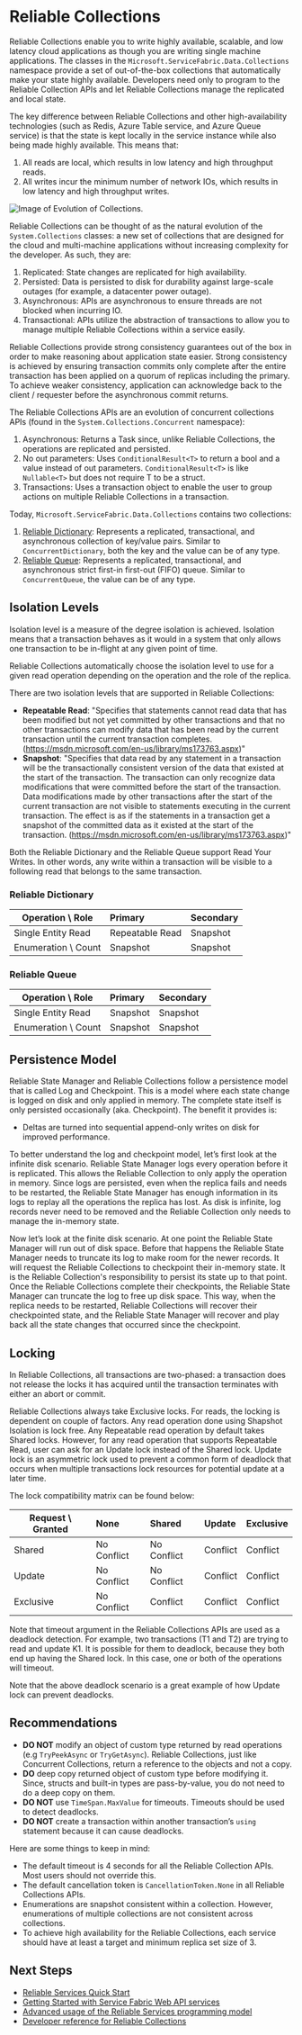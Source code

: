 <properties
   pageTitle="Reliable Collections"
   description="Reliable Collections enable you to write highly available, scalable, and low latency cloud applications."
   services="service-fabric"
   documentationCenter=".net"
   authors="mcoskun"
   manager="timlt"
   editor="masnider,jessebenson"/>

<tags
   ms.service="service-fabric"
   ms.devlang="dotnet"
   ms.topic="article"
   ms.tgt_pltfrm="na"
   ms.workload="required"
   ms.date="06/09/2015"
   ms.author="mcoskun"/>

# Reliable Collections

Reliable Collections enable you to write highly available, scalable, and low latency
cloud applications as though you are writing single machine applications.
The classes in the `Microsoft.ServiceFabric.Data.Collections` namespace provide a set of out-of-the-box
collections that automatically make your state highly available.
Developers need only to program to the Reliable Collection APIs and let Reliable Collections
manage the replicated and local state.

The key difference between Reliable Collections and other high-availability technologies
(such as Redis, Azure Table service, and Azure Queue service) is that the state is
kept locally in the service instance while also being made highly available.
This means that:

1. All reads are local, which results in low latency and high throughput reads.
2. All writes incur the minimum number of network IOs, which results in low latency and high throughput writes.

![Image of Evolution of Collections.](media/service-fabric-reliable-services-reliable-collections/ReliableCollectionsEvolution.png)

Reliable Collections can be thought of as the natural evolution of the `System.Collections`
classes: a new set of collections that are designed for the cloud and multi-machine
applications without increasing complexity for the developer.
As such, they are:

1. Replicated: State changes are replicated for high availability.
2. Persisted: Data is persisted to disk for durability against large-scale outages (for example, a datacenter power outage).
3. Asynchronous: APIs are asynchronous to ensure threads are not blocked when incurring IO.
4. Transactional: APIs utilize the abstraction of transactions to allow you to manage multiple Reliable Collections within a service easily.

Reliable Collections provide strong consistency guarantees out of the box in order
to make reasoning about application state easier.
Strong consistency is achieved by ensuring transaction commits only complete after the entire transaction
has been applied on a quorum of replicas including the primary.
To achieve weaker consistency, application can acknowledge back to the client / requester
before the asynchronous commit returns.

The Reliable Collections APIs are an evolution of concurrent collections APIs
(found in the `System.Collections.Concurrent` namespace):

1. Asynchronous: Returns a Task since, unlike Reliable Collections, the operations are replicated and persisted.
2. No out parameters: Uses `ConditionalResult<T>` to return a bool and a value instead of out parameters. `ConditionalResult<T>` is like `Nullable<T>` but does not require T to be a struct.
3. Transactions: Uses a transaction object to enable the user to group actions on multiple Reliable Collections in a transaction.

Today, `Microsoft.ServiceFabric.Data.Collections` contains two collections:

1. [Reliable Dictionary](https://msdn.microsoft.com/library/azure/dn971511.aspx): Represents a replicated, transactional, and asynchronous collection of key/value pairs. Similar to `ConcurrentDictionary`, both the key and the value can be of any type.
2. [Reliable Queue](https://msdn.microsoft.com/library/azure/dn971527.aspx): Represents a replicated, transactional, and asynchronous strict first-in first-out (FIFO) queue. Similar to `ConcurrentQueue`, the value can be of any type.

## Isolation Levels
Isolation level is a measure of the degree isolation is achieved.
Isolation means that a transaction behaves as it would in a system that only allows
one transaction to be in-flight at any given point of time.

Reliable Collections automatically choose the isolation level to use for a given
read operation depending on the operation and the role of the replica.

There are two isolation levels that are supported in Reliable Collections:

- **Repeatable Read**: "Specifies that statements cannot read data that has been modified but not yet committed by other transactions and that no other transactions can modify data that has been read by the current transaction until the current transaction completes. (https://msdn.microsoft.com/en-us/library/ms173763.aspx)"
- **Snapshot**: "Specifies that data read by any statement in a transaction will be the transactionally consistent version of the data that existed at the start of the transaction. The transaction can only recognize data modifications that were committed before the start of the transaction. Data modifications made by other transactions after the start of the current transaction are not visible to statements executing in the current transaction. The effect is as if the statements in a transaction get a snapshot of the committed data as it existed at the start of the transaction. (https://msdn.microsoft.com/en-us/library/ms173763.aspx)"

Both the Reliable Dictionary and the Reliable Queue support Read Your Writes.
In other words, any write within a transaction will be visible to a following read
that belongs to the same transaction.

### Reliable Dictionary
| Operation \ Role      | Primary          | Secondary        |
| --------------------- | :--------------- | :--------------- |
| Single Entity Read    | Repeatable Read  | Snapshot         |
| Enumeration \ Count   | Snapshot         | Snapshot         |

### Reliable Queue
| Operation \ Role      | Primary          | Secondary        |
| --------------------- | :--------------- | :--------------- |
| Single Entity Read    | Snapshot         | Snapshot         |
| Enumeration \ Count   | Snapshot         | Snapshot         |

## Persistence Model
Reliable State Manager and Reliable Collections follow a persistence model that is called Log and Checkpoint.
This is a model where each state change is logged on disk and only applied in memory.
The complete state itself is only persisted occasionally (aka. Checkpoint).
The benefit it provides is:

- Deltas are turned into sequential append-only writes on disk for improved performance.

To better understand the log and checkpoint model, let’s first look at the infinite disk scenario.
Reliable State Manager logs every operation before it is replicated.
This allows the Reliable Collection to only apply the operation in memory.
Since logs are persisted, even when the replica fails and needs to be restarted, the Reliable State Manager
has enough information in its logs to replay all the operations the replica has lost.
As disk is infinite, log records never need to be removed and the Reliable Collection only needs to manage the in-memory state.

Now let’s look at the finite disk scenario.
At one point the Reliable State Manager will run out of disk space.
Before that happens the Reliable State Manager needs to truncate its log to make room for the newer records.
It will request the Reliable Collections to checkpoint their in-memory state.
It is the Reliable Collection's responsibility to persist its state up to that point.
Once the Reliable Collections complete their checkpoints, the Reliable State Manager can truncate the log to free up disk space.
This way, when the replica needs to be restarted, Reliable Collections will recover their
checkpointed state, and the Reliable State Manager will recover and play back all the state changes that occurred
since the checkpoint.

## Locking
In Reliable Collections, all transactions are two-phased: a transaction does not release
the locks it has acquired until the transaction terminates with either an abort or commit.

Reliable Collections always take Exclusive locks.
For reads, the locking is dependent on couple of factors.
Any read operation done using Shapshot Isolation is lock free.
Any Repeatable read operation by default takes Shared locks.
However, for any read operation that supports Repeatable Read, user can ask for an
Update lock instead of the Shared lock.
Update lock is an asymmetric lock used to prevent a common form of deadlock that
occurs when multiple transactions lock resources for potential update at a later time.

The lock compatibility matrix can be found below:

| Request \ Granted | None         | Shared       | Update      | Exclusive    |
| ----------------- | :----------- | :----------- | :---------- | :----------- |
| Shared            | No Conflict  | No Conflict  | Conflict    | Conflict     |
| Update            | No Conflict  | No Conflict  | Conflict    | Conflict     |
| Exclusive         | No Conflict  | Conflict     | Conflict    | Conflict     |

Note that timeout argument in the Reliable Collections APIs are used as a deadlock detection.
For example, two transactions (T1 and T2) are trying to read and update K1.
It is possible for them to deadlock, because they both end up having the Shared lock.
In this case, one or both of the operations will timeout.

Note that the above deadlock scenario is a great example of how Update lock can prevent deadlocks.

## Recommendations

- **DO NOT** modify an object of custom type returned by read operations (e.g `TryPeekAsync` or `TryGetAsync`). Reliable Collections, just like Concurrent Collections, return a reference to the objects and not a copy.
- **DO** deep copy returned object of custom type before modifying it. Since, structs and built-in types are pass-by-value, you do not need to do a deep copy on them.
- **DO NOT** use `TimeSpan.MaxValue` for timeouts. Timeouts should be used to detect deadlocks.
- **DO NOT** create a transaction within another transaction’s `using` statement because it can cause deadlocks.

Here are some things to keep in mind:

- The default timeout is 4 seconds for all the Reliable Collection APIs. Most users should not override this.
- The default cancellation token is `CancellationToken.None` in all Reliable Collections APIs.
- Enumerations are snapshot consistent within a collection. However, enumerations of multiple collections are not consistent across collections.
- To achieve high availability for the Reliable Collections, each service should have at least a target and minimum replica set size of 3.

## Next Steps

- [Reliable Services Quick Start](service-fabric-reliable-services-quick-start.md)
- [Getting Started with Service Fabric Web API services](service-fabric-reliable-services-communication-webapi.md)
- [Advanced usage of the Reliable Services programming model](service-fabric-reliable-services-advanced-usage.md)
- [Developer reference for Reliable Collections](https://msdn.microsoft.com/library/azure/microsoft.servicefabric.data.collections.aspx)
